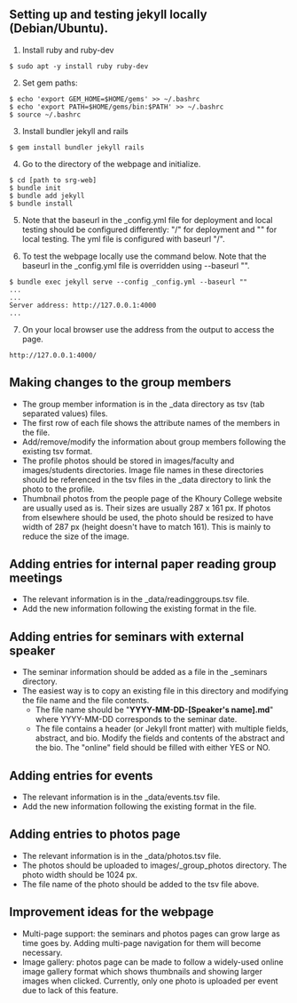 ## Setting up and testing jekyll locally (Debian/Ubuntu).

1. Install ruby and ruby-dev

```
$ sudo apt -y install ruby ruby-dev
```

2. Set gem paths:

```
$ echo 'export GEM_HOME=$HOME/gems' >> ~/.bashrc
$ echo 'export PATH=$HOME/gems/bin:$PATH' >> ~/.bashrc
$ source ~/.bashrc
```

3. Install bundler jekyll and rails

```
$ gem install bundler jekyll rails
```

4. Go to the directory of the webpage and initialize.

```
$ cd [path to srg-web]
$ bundle init
$ bundle add jekyll
$ bundle install
```

5. Note that the baseurl in the \_config.yml file for deployment and local testing should be configured differently: "/" for deployment and "" for local testing. The yml file is configured with baseurl "/".

6. To test the webpage locally use the command below. Note that the baseurl
   in the \_config.yml file is overridden using --baseurl "".

```
$ bundle exec jekyll serve --config _config.yml --baseurl ""
...
...
Server address: http://127.0.0.1:4000
...
```

7. On your local browser use the address from the output to access the page.

```
http://127.0.0.1:4000/
```

## Making changes to the group members

* The group member information is in the \_data directory as tsv (tab separated
  values) files.
* The first row of each file shows the attribute names of the members in the
  file.
* Add/remove/modify the information about group members following the existing
  tsv format.  
* The profile photos should be stored in images/faculty and images/students
  directories. Image file names in these directories should be referenced in the
  tsv files in the \_data directory to link the photo to the profile.
* Thumbnail photos from the people page of the Khoury College website are
  usually used as is. Their sizes are usually 287 x 161 px. If photos from 
  elsewhere should be used, the photo should be resized to have width of 287 px
  (height doesn't have to match 161). This is mainly to reduce the size of the
  image.

## Adding entries for internal paper reading group meetings

* The relevant information is in the \_data/readinggroups.tsv file.
* Add the new information following the existing format in the file. 

## Adding entries for seminars with external speaker

* The seminar information should be added as a file in the \_seminars directory.
* The easiest way is to copy an existing file in this directory and modifying
  the file name and the file contents.
    * The file name should be "**YYYY-MM-DD-\[Speaker's name\].md**" where
      YYYY-MM-DD corresponds to the seminar date. 
    * The file contains a header (or Jekyll front matter) with multiple fields,
      abstract, and bio. Modify the fields and contents of the abstract and the
      bio. The "online" field should be filled with either YES or NO.

## Adding entries for events 

* The relevant information is in the \_data/events.tsv file.
* Add the new information following the existing format in the file. 

## Adding entries to photos page 

* The relevant information is in the \_data/photos.tsv file.
* The photos should be uploaded to images/\_group\_photos directory. The photo
  width should be 1024 px.
* The file name of the photo should be added to the tsv file above.  

## Improvement ideas for the webpage

* Multi-page support: the seminars and photos pages can grow large as time goes 
  by. Adding multi-page navigation for them will become necessary.
* Image gallery: photos page can be made to follow a widely-used online image 
  gallery format which shows thumbnails and showing larger images when clicked.
  Currently, only one photo is uploaded per event due to lack of this feature.  
